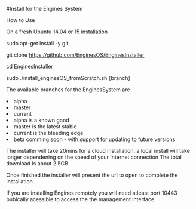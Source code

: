 #Install for the Engines System

How to Use

On a fresh Ubuntu 14.04 or 15 installation

sudo apt-get install -y git

git clone https://github.com/EnginesOS/EnginesInstaller

cd EnginesInstaller

sudo  ./install_enginesOS_fromScratch.sh {branch}

The available branches for the EnginesSystem are
<li>alpha 
<li>master
<li>current

<li>alpha is a known good
<li>master is the latest stable
<li>current is the bleeding edge
<li>beta comming soon -  with support for updating to future versions 

The installer will take 20mins for a cloud installation, a local install will take longer dependening on the speed of your Internet connection
The total download is about 2.5GB

Once finished the installer will present the url to open to complete the installation.

If you are installing Engines remotely you will need atleast port 10443 pubically acessible to access the the management interface
 

